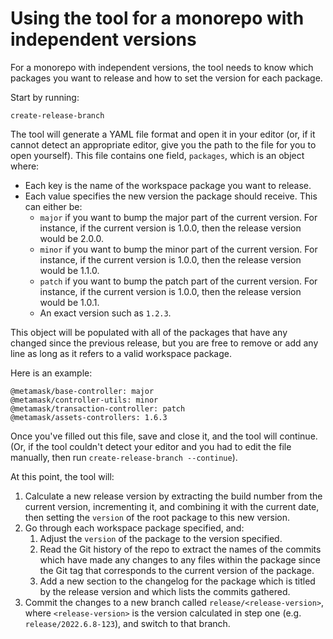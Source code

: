 # Using the tool for a monorepo with independent versions

For a monorepo with independent versions, the tool needs to know which packages you want to release and how to set the version for each package.

Start by running:

```
create-release-branch
```

The tool will generate a YAML file format and open it in your editor (or, if it cannot detect an appropriate editor, give you the path to the file for you to open yourself). This file contains one field, `packages`, which is an object where:

- Each key is the name of the workspace package you want to release.
- Each value specifies the new version the package should receive. This can either be:
  - `major` if you want to bump the major part of the current version. For instance, if the current version is 1.0.0, then the release version would be 2.0.0.
  - `minor` if you want to bump the minor part of the current version. For instance, if the current version is 1.0.0, then the release version would be 1.1.0.
  - `patch` if you want to bump the patch part of the current version. For instance, if the current version is 1.0.0, then the release version would be 1.0.1.
  - An exact version such as `1.2.3`.

This object will be populated with all of the packages that have any changed since the previous release, but you are free to remove or add any line as long as it refers to a valid workspace package.

Here is an example:

```
@metamask/base-controller: major
@metamask/controller-utils: minor
@metamask/transaction-controller: patch
@metamask/assets-controllers: 1.6.3
```

Once you've filled out this file, save and close it, and the tool will continue. (Or, if the tool couldn't detect your editor and you had to edit the file manually, then run `create-release-branch --continue`).

At this point, the tool will:

1. Calculate a new release version by extracting the build number from the current version, incrementing it, and combining it with the current date, then setting the `version` of the root package to this new version.
2. Go through each workspace package specified, and:
   1. Adjust the `version` of the package to the version specified.
   2. Read the Git history of the repo to extract the names of the commits which have made any changes to any files within the package since the Git tag that corresponds to the current version of the package.
   3. Add a new section to the changelog for the package which is titled by the release version and which lists the commits gathered.
3. Commit the changes to a new branch called `release/<release-version>`, where `<release-version>` is the version calculated in step one (e.g. `release/2022.6.8-123`), and switch to that branch.
